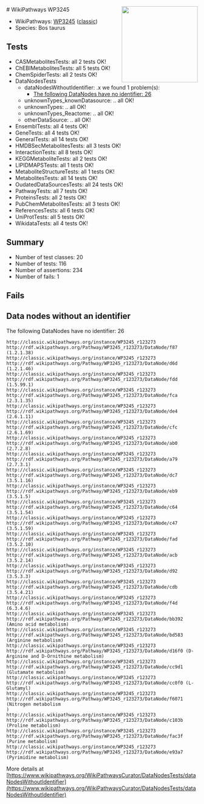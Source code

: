 <img style="float: right; width: 200px" src="https://upload.wikimedia.org/wikipedia/commons/thumb/8/83/Wplogo_with_text_500.png/640px-Wplogo_with_text_500.png" />
# WikiPathways WP3245

* WikiPathways: [WP3245](https://wikipathways.org/pathways/WP3245) ([classic](https://classic.wikipathways.org/instance/WP3245))
* Species: Bos taurus
## Tests
* CASMetabolitesTests: all 2 tests OK!
* ChEBIMetabolitesTests: all 5 tests OK!
* ChemSpiderTests: all 2 tests OK!
* DataNodesTests
    * dataNodesWithoutIdentifier: .x we found 1 problem(s):
        * [The following DataNodes have no identifier: 26](#8792c4b5)
    * unknownTypes_knownDatasource: .. all OK!
    * unknownTypes: .. all OK!
    * unknownTypes_Reactome: .. all OK!
    * otherDataSource: .. all OK!
* EnsemblTests: all 4 tests OK!
* GeneTests: all 4 tests OK!
* GeneralTests: all 14 tests OK!
* HMDBSecMetabolitesTests: all 3 tests OK!
* InteractionTests: all 8 tests OK!
* KEGGMetaboliteTests: all 2 tests OK!
* LIPIDMAPSTests: all 1 tests OK!
* MetaboliteStructureTests: all 1 tests OK!
* MetabolitesTests: all 14 tests OK!
* OudatedDataSourcesTests: all 24 tests OK!
* PathwayTests: all 7 tests OK!
* ProteinsTests: all 2 tests OK!
* PubChemMetabolitesTests: all 3 tests OK!
* ReferencesTests: all 6 tests OK!
* UniProtTests: all 5 tests OK!
* WikidataTests: all 4 tests OK!


## Summary

* Number of test classes: 20
* Number of tests: 116
* Number of assertions: 234
* Number of fails: 1

## Fails

<a name="8792c4b5" />

## Data nodes without an identifier

The following DataNodes have no identifier: 26
```
http://classic.wikipathways.org/instance/WP3245_r123273 http://rdf.wikipathways.org/Pathway/WP3245_r123273/DataNode/f87 (1.2.1.38)
http://classic.wikipathways.org/instance/WP3245_r123273 http://rdf.wikipathways.org/Pathway/WP3245_r123273/DataNode/d6d (1.2.1.46)
http://classic.wikipathways.org/instance/WP3245_r123273 http://rdf.wikipathways.org/Pathway/WP3245_r123273/DataNode/fdd (1.5.99.1)
http://classic.wikipathways.org/instance/WP3245_r123273 http://rdf.wikipathways.org/Pathway/WP3245_r123273/DataNode/fca (2.3.1.35)
http://classic.wikipathways.org/instance/WP3245_r123273 http://rdf.wikipathways.org/Pathway/WP3245_r123273/DataNode/de4 (2.6.1.11)
http://classic.wikipathways.org/instance/WP3245_r123273 http://rdf.wikipathways.org/Pathway/WP3245_r123273/DataNode/cfc (2.6.1.69)
http://classic.wikipathways.org/instance/WP3245_r123273 http://rdf.wikipathways.org/Pathway/WP3245_r123273/DataNode/ab0 (2.7.2.8)
http://classic.wikipathways.org/instance/WP3245_r123273 http://rdf.wikipathways.org/Pathway/WP3245_r123273/DataNode/a79 (2.7.3.1)
http://classic.wikipathways.org/instance/WP3245_r123273 http://rdf.wikipathways.org/Pathway/WP3245_r123273/DataNode/dc7 (3.5.1.16)
http://classic.wikipathways.org/instance/WP3245_r123273 http://rdf.wikipathways.org/Pathway/WP3245_r123273/DataNode/eb9 (3.5.1.5)
http://classic.wikipathways.org/instance/WP3245_r123273 http://rdf.wikipathways.org/Pathway/WP3245_r123273/DataNode/c64 (3.5.1.54)
http://classic.wikipathways.org/instance/WP3245_r123273 http://rdf.wikipathways.org/Pathway/WP3245_r123273/DataNode/c47 (3.5.1.59)
http://classic.wikipathways.org/instance/WP3245_r123273 http://rdf.wikipathways.org/Pathway/WP3245_r123273/DataNode/fad (3.5.2.10)
http://classic.wikipathways.org/instance/WP3245_r123273 http://rdf.wikipathways.org/Pathway/WP3245_r123273/DataNode/acb (3.5.2.14)
http://classic.wikipathways.org/instance/WP3245_r123273 http://rdf.wikipathways.org/Pathway/WP3245_r123273/DataNode/d92 (3.5.3.3)
http://classic.wikipathways.org/instance/WP3245_r123273 http://rdf.wikipathways.org/Pathway/WP3245_r123273/DataNode/cdb (3.5.4.21)
http://classic.wikipathways.org/instance/WP3245_r123273 http://rdf.wikipathways.org/Pathway/WP3245_r123273/DataNode/f4d (6.3.4.6)
http://classic.wikipathways.org/instance/WP3245_r123273 http://rdf.wikipathways.org/Pathway/WP3245_r123273/DataNode/bb392 (Amino acid metabolism)
http://classic.wikipathways.org/instance/WP3245_r123273 http://rdf.wikipathways.org/Pathway/WP3245_r123273/DataNode/bd583 (Arginine metabolism)
http://classic.wikipathways.org/instance/WP3245_r123273 http://rdf.wikipathways.org/Pathway/WP3245_r123273/DataNode/d16f0 (D-Arginine and D-Ornithine metabolism)
http://classic.wikipathways.org/instance/WP3245_r123273 http://rdf.wikipathways.org/Pathway/WP3245_r123273/DataNode/cc9d1 (Glutamate metabolism)
http://classic.wikipathways.org/instance/WP3245_r123273 http://rdf.wikipathways.org/Pathway/WP3245_r123273/DataNode/cc0f0 (L-Glutamyl)
http://classic.wikipathways.org/instance/WP3245_r123273 http://rdf.wikipathways.org/Pathway/WP3245_r123273/DataNode/f6071 (Nitrogen metabolism
)
http://classic.wikipathways.org/instance/WP3245_r123273 http://rdf.wikipathways.org/Pathway/WP3245_r123273/DataNode/c103b (Proline metabolism)
http://classic.wikipathways.org/instance/WP3245_r123273 http://rdf.wikipathways.org/Pathway/WP3245_r123273/DataNode/fac3f (Purine metabolism)
http://classic.wikipathways.org/instance/WP3245_r123273 http://rdf.wikipathways.org/Pathway/WP3245_r123273/DataNode/e93a7 (Pyrimidine metabolism)
```

More details at [https://www.wikipathways.org/WikiPathwaysCurator/DataNodesTests/dataNodesWithoutIdentifier](https://www.wikipathways.org/WikiPathwaysCurator/DataNodesTests/dataNodesWithoutIdentifier)

